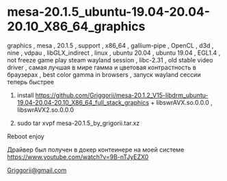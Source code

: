 # mesa-20.1.5_ubuntu-19.04-20.04-20.10_X86_64_graphics
graphics , mesa , 20.1.5 , support , x86_64 , gallium-pipe , OpenCL , d3d , nine , vdpau , libGLX_indirect , linux , ubuntu 20.04 , ubuntu 19.04 , EGL1.4 , not freeze game play steam wayland session , libc-2.31 , old stable video driver , самая лучшая в мире гамма и цветовая контрастность в браузерах , best color gamma in browsers , запуск wayland сессии теперь быстрее


1) install https://github.com/Griggorii/mesa-20.1.2_V15-libdrm_ubuntu-19.04-20.04-20.10_X86_64_full_stack_graphics + libswrAVX.so.0.0.0 , libswrAVX2.so.0.0.0

2) sudo tar xvpf mesa-20.1.5_by_grigorii.tar.xz

Reboot enjoy

Драйвер был получен в докер контеинере на моей системе https://www.youtube.com/watch?v=9B-nTJyEZX0

Griggorii@gmail.com
